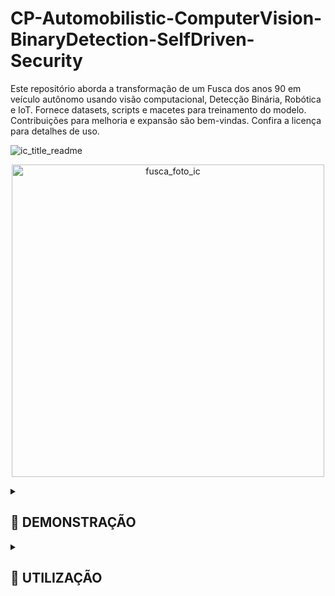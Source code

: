 # CP-Automobilistic-ComputerVision-BinaryDetection-SelfDriven-Security
Este repositório aborda a transformação de um Fusca dos anos 90 em veículo autônomo usando visão computacional, Detecção Binária, Robótica e IoT. Fornece datasets, scripts e macetes para treinamento do modelo. Contribuições para melhoria e expansão são bem-vindas. Confira a licença para detalhes de uso.


![ic_title_readme](https://github.com/IM-NOT-AI/CP-Automobilistic-ComputerVision-BinaryDetection-SelfDriven-Security/assets/113378671/90c7e4dc-8429-4f50-b234-9c5725ffa1ba)


<p align="center">
  <img src="https://github.com/IM-NOT-AI/CP-Automobilistic-ComputerVision-BinaryDetection-SelfDriven-Security/assets/113378671/d4245819-e8e5-4710-ba9d-4fa8513d49b5" alt="fusca_foto_ic" width="500">
</p>

<details>
  <summary><h2>🚗 DEMONSTRAÇÃO</h2></summary>
    
  <p align="center">
    <img src="https://github.com/IM-NOT-AI/CP-Automobilistic-ComputerVision-BinaryDetection-SelfDriven-Security/assets/113378671/3423ca03-691a-459f-a18f-772a95c1597e" alt="output" width="500">
  </p>

  <p>
  Este projeto demonstra um sistema inovador de detecção e reconhecimento automático utilizando visão computacional e aprendizado de máquina para identificar especificamente "Murilo" entre outros indivíduos. Utilizando uma câmera acoplada a um veículo (neste caso, um modelo simbólico como um "Fusca"), o sistema é capaz de discernir entre duas classes principais: "Murilo" e "Outros".

  A lógica do sistema é relativamente direta, mas altamente eficaz: ao detectar a presença de um indivíduo, ele classifica quem está à frente. Se "Murilo" for identificado dentro de um raio de 3 metros, o sistema ativa um mecanismo de controle mecânico que desengata a embreagem do veículo. Este processo é projetado para que, ao reconhecer "Murilo" a uma distância de até 3 metros, o carro automaticamente reduza sua velocidade ou pare, garantindo uma interação segura e controlada.

  O mecanismo por trás desse processo envolve o uso de técnicas avançadas de visão computacional com OpenCV para o processamento de imagens em tempo real e TensorFlow ou TFLite para o modelo de aprendizado de máquina que faz a distinção entre as classes. O controle do veículo é gerenciado por um sistema embarcado, como o Raspberry Pi, que se comunica com os componentes mecânicos para operar a embreagem com base na entrada do modelo de detecção.
  </p>
  
</details>


<details>
  <summary><h2>📘 UTILIZAÇÃO</h2></summary>
  <p align="center">
    <img src="https://github.com/IM-NOT-AI/IM-NOT-AI/assets/113378671/f2e975e4-44f2-48d3-b5f6-0b7dcfb61944" alt="pipeline-root" width="500" />
  </p>

  <details>
    <summary><h3>01 - ENTENDIMENTO DO PROBLEMA</h3></summary>
    
  <details>
      <summary>📄 Definição do Objetivo</summary>
      O projeto, AssistenteSeguro FreioAntiColisão, é projetado para aumentar a segurança veicular desenvolvendo um sistema avançado de detecção capaz de identificar potenciais ameaças de colisão, focando especificamente em reconhecer "Murilo" e "Outros". Esta classificação binária visa acionar medidas preventivas apropriadas para evitar colisões.
    </details>

  <details>
      <summary>📄 Relevância dos Dados</summary>
      A iniciativa depende de conjuntos de dados sintéticos e do mundo real que respeitam as leis de privacidade, incluindo o Regulamento Geral sobre a Proteção de Dados (GDPR), garantindo a relevância e a conformidade legal dos dados para o treinamento de modelos robustos de aprendizado de máquina.
    </details>

  <details>
      <summary>📄 Identificação do Caso de Uso</summary>
      O caso de uso primário gira em torno da integração deste sistema de detecção em mecanismos de segurança veicular, fornecendo alertas em tempo real e automatizando sistemas de frenagem para prevenir colisões.
    </details>


  <details>
      <summary>📄 Análise de ROI</summary>
      O caso de uso primário gira em torno da integração deste sistema de detecção em mecanismos de segurança veicular, fornecendo alertas em tempo real e automatizando sistemas de frenagem para prevenir colisões.
    </details>


  <details>
      <summary>📄 Identificação do Caso de Uso</summary>
      A implementação desta tecnologia poderia reduzir significativamente o risco de acidentes, diminuindo os custos de seguro e potencialmente salvando vidas. O retorno sobre o investimento se estende além das economias financeiras, englobando benefícios sociais através do aumento da segurança nas estradas.
    </details>


  <details>
      <summary>📄 Engajamento dos Stakeholders</summary>
      Os stakeholders-chave incluem fabricantes de veículos, companhias de seguro, órgãos regulatórios e usuários finais. Suas contribuições são cruciais para refinar os objetivos do projeto e garantir que a solução atenda às diversas necessidades e esteja em conformidade com os padrões da indústria.
    </details>


  <details>
      <summary>📄 Especificação de Requisitos</summary>
      As especificações incluem alta precisão na detecção de objetos sob várias condições ambientais, latência mínima para processamento em tempo real e compatibilidade com sistemas veiculares existentes. O modelo também deve ser leve para implantação em dispositivos de borda, como o Raspberry Pi.
    </details>


  <details>
      <summary>📄 Avaliação de Tecnologia</summary>
      Ao avaliar as tecnologias disponíveis, o TensorFlow Lite se destaca por sua capacidade de executar modelos de deep learning em dispositivos de borda de forma eficiente. Ele oferece a eficiência computacional necessária e suporta os requisitos do projeto para processamento em tempo real.
    </details>

A fase de entendimento do problema estabelece, assim, uma sólida fundação para o projeto AssistenteSeguro FreioAntiColisão, direcionando as etapas subsequentes com um planejamento estratégico e metas claras, visando a maximização da segurança veicular através da inovação em detecção baseada em IA.
 
  </details>
</details>

